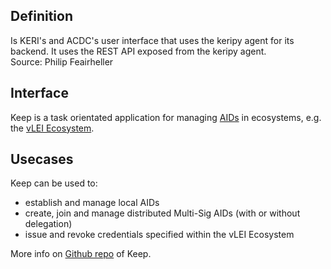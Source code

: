 ## Definition
Is KERI's and ACDC's user interface that uses the keripy agent for its backend. It uses the REST API exposed from the keripy agent.\
Source: Philip Feairheller

## Interface
Keep is a task orientated application for managing [AIDs](https://github.com/WebOfTrust/ietf-keri) in ecosystems, e.g. the [vLEI Ecosystem](https://www.gleif.org/en/lei-solutions/gleifs-digital-strategy-for-the-lei/introducing-the-verifiable-lei-vlei).

## Usecases
Keep can be used to:
- establish and manage local AIDs
- create, join and manage distributed Multi-Sig AIDs (with or without delegation)
- issue and revoke credentials specified within the vLEI Ecosystem

More info on [Github repo](https://github.com/WebOfTrust/keep) of Keep.